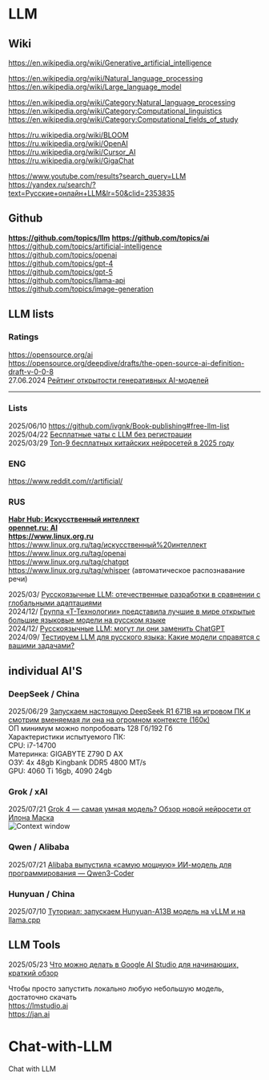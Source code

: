 # LLM        
## Wiki        
https://en.wikipedia.org/wiki/Generative_artificial_intelligence                       

https://en.wikipedia.org/wiki/Natural_language_processing                
https://en.wikipedia.org/wiki/Large_language_model                  

https://en.wikipedia.org/wiki/Category:Natural_language_processing                 
https://en.wikipedia.org/wiki/Category:Computational_linguistics           
https://en.wikipedia.org/wiki/Category:Computational_fields_of_study                    

https://ru.wikipedia.org/wiki/BLOOM             
https://ru.wikipedia.org/wiki/OpenAI               
https://ru.wikipedia.org/wiki/Cursor_AI                      
https://ru.wikipedia.org/wiki/GigaChat                 

https://www.youtube.com/results?search_query=LLM         
https://yandex.ru/search/?text=Русские+онлайн+LLM&lr=50&clid=2353835                    

## Github
**https://github.com/topics/llm**
**https://github.com/topics/ai**                    
https://github.com/topics/artificial-intelligence               
https://github.com/topics/openai               
https://github.com/topics/gpt-4                     
https://github.com/topics/gpt-5                     
https://github.com/topics/llama-api             
https://github.com/topics/image-generation               

## LLM lists              
### Ratings
https://opensource.org/ai                           
https://opensource.org/deepdive/drafts/the-open-source-ai-definition-draft-v-0-0-8                           
27.06.2024 [Рейтинг открытости генеративных AI-моделей](https://www.opennet.ru/opennews/art.shtml?num=61448)                                       
- - - -
### Lists              
2025/06/10 https://github.com/ivgnk/Book-publishing#free-llm-list                      
2025/04/22 [Бесплатные чаты с LLM без регистрации](https://github.com/ivgnk/DS-ML-DL-AI/blob/master/README.md#%D0%B1%D0%B5%D1%81%D0%BF%D0%BB%D0%B0%D1%82%D0%BD%D1%8B%D0%B5-%D1%87%D0%B0%D1%82%D1%8B-%D1%81-llm-%D0%B1%D0%B5%D0%B7-%D1%80%D0%B5%D0%B3%D0%B8%D1%81%D1%82%D1%80%D0%B0%D1%86%D0%B8%D0%B8)     
2025/03/29 [Топ-9 бесплатных китайских нейросетей в 2025 году](https://habr.com/ru/companies/bothub/articles/895482/)        

### ENG
https://www.reddit.com/r/artificial/             
                 
### RUS                    
**[Habr Hub: Искусственный интеллект](https://habr.com/ru/hubs/artificial_intelligence/)**                  
**[opennet.ru: AI](https://www.opennet.ru/keywords/ai.html)**               
**https://www.linux.org.ru**              
https://www.linux.org.ru/tag/искусственный%20интеллект                  
https://www.linux.org.ru/tag/openai           
https://www.linux.org.ru/tag/chatgpt          
https://www.linux.org.ru/tag/whisper (автоматическое распознавание речи)                     


2025/03/ [Русскоязычные LLM: отечественные разработки в сравнении с глобальными адаптациями](https://habr.com/ru/companies/korus_consulting/articles/888568/)           
2024/12/ [Группа «Т-Технологии» представила лучшие в мире открытые большие языковые модели на русском языке](https://www.tbank.ru/about/news/11122024-the-t-technologies-group-has-introduced-the-worlds-most-efficient-open-large-language-models-in-russian/)             
2024/12/ [Русскоязычные LLM: могут ли они заменить ChatGPT](https://just-ai.com/blog/russkoyazychnye-llm-mogut-li-oni-zamenit-chatgpt)            
2024/09/ [Тестируем LLM для русского языка: Какие модели справятся с вашими задачами?](https://www.technologika.ru/blog/testing-llm-with-russian-language)                  

## individual AI'S

### DeepSeek / China
2025/06/29 [Запускаем настоящую DeepSeek R1 671B на игровом ПК и смотрим вменяемая ли она на огромном контексте (160к)](https://habr.com/ru/articles/921540/)              
ОП минимум можно попробовать 128 Гб/192 Гб                  
Характеристики испытуемого ПК:               
CPU: i7-14700                 
Материнка: GIGABYTE Z790 D AX                   
ОЗУ: 4x 48gb Kingbank DDR5 4800 MT/s                        
GPU: 4060 Ti 16gb, 4090 24gb                          

### Grok / xAI               
2025/07/21 [Grok 4 — самая умная модель? Обзор новой нейросети от Илона Маска](https://habr.com/ru/companies/bothub/articles/929688/)        
![Context window](https://habrastorage.org/r/w1560/getpro/habr/upload_files/515/bac/9bc/515bac9bc8ed532fee6e68ceda8cbc5a.png)                  

### Qwen / Alibaba             
2025/07/21 [Alibaba выпустила «самую мощную» ИИ-модель для программирования — Qwen3-Coder](https://habr.com/ru/companies/bothub/news/930392/)             


### Hunyuan / China                 
2025/07/10 [Туториал: запускаем Hunyuan-A13B модель на vLLM и на llama.cpp](https://habr.com/ru/articles/926438/)                   

## LLM Tools            
2025/05/23 [Что можно делать в Google AI Studio для начинающих, краткий обзор](https://habr.com/ru/articles/912230/)                  

Чтобы просто запустить локально любую небольшую модель, достаточно скачать           
https://lmstudio.ai                    
https://jan.ai                   


# Chat-with-LLM     
Chat with LLM

